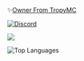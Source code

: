 ✨[Owner From TropyMC](https://discord.gg/KSgqjkakPP)

[![Discord](https://discord.c99.nl/widget/theme-2/947116300122083349.png)](#)

<img src="https://github-readme-stats.vercel.app/api?username=RealTheKuhlMc&&show_icons=true&title_color=ffffff&icon_color=bb2acf&text_color=daf7dc&bg_color=151515">

![Top Languages](https://github-readme-stats.vercel.app/api/top-langs/?username=RealTheKuhlMc&layout=compact)
